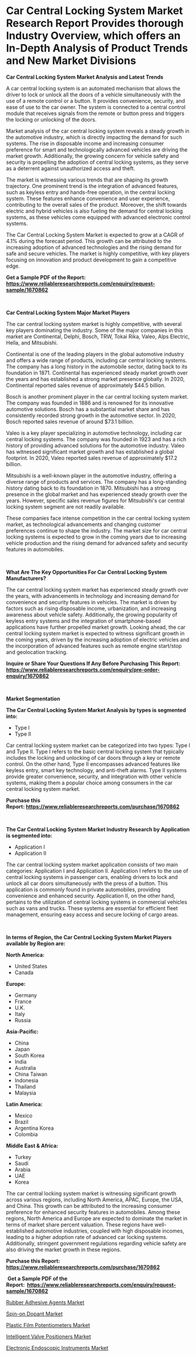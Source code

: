 <p><h1>Car Central Locking System Market Research Report Provides thorough Industry Overview, which offers an In-Depth Analysis of Product Trends and New Market Divisions</h1></p><p><strong>Car Central Locking System Market Analysis and Latest Trends</strong></p>
<p><p>A car central locking system is an automated mechanism that allows the driver to lock or unlock all the doors of a vehicle simultaneously with the use of a remote control or a button. It provides convenience, security, and ease of use to the car owner. The system is connected to a central control module that receives signals from the remote or button press and triggers the locking or unlocking of the doors.</p><p>Market analysis of the car central locking system reveals a steady growth in the automotive industry, which is directly impacting the demand for such systems. The rise in disposable income and increasing consumer preference for smart and technologically advanced vehicles are driving the market growth. Additionally, the growing concern for vehicle safety and security is propelling the adoption of central locking systems, as they serve as a deterrent against unauthorized access and theft.</p><p>The market is witnessing various trends that are shaping its growth trajectory. One prominent trend is the integration of advanced features, such as keyless entry and hands-free operation, in the central locking system. These features enhance convenience and user experience, contributing to the overall sales of the product. Moreover, the shift towards electric and hybrid vehicles is also fueling the demand for central locking systems, as these vehicles come equipped with advanced electronic control systems.</p><p>The Car Central Locking System Market is expected to grow at a CAGR of 4.1% during the forecast period. This growth can be attributed to the increasing adoption of advanced technologies and the rising demand for safe and secure vehicles. The market is highly competitive, with key players focusing on innovation and product development to gain a competitive edge.</p></p>
<p><strong>Get a Sample PDF of the Report:&nbsp; <a href="https://www.reliableresearchreports.com/enquiry/request-sample/1670862">https://www.reliableresearchreports.com/enquiry/request-sample/1670862</a></strong></p>
<p>&nbsp;</p>
<p><strong>Car Central Locking System Major Market Players</strong></p>
<p><p>The car central locking system market is highly competitive, with several key players dominating the industry. Some of the major companies in this market are Continental, Delphi, Bosch, TRW, Tokai Rika, Valeo, Alps Electric, Hella, and Mitsubishi.</p><p>Continental is one of the leading players in the global automotive industry and offers a wide range of products, including car central locking systems. The company has a long history in the automobile sector, dating back to its foundation in 1871. Continental has experienced steady market growth over the years and has established a strong market presence globally. In 2020, Continental reported sales revenue of approximately $44.5 billion.</p><p>Bosch is another prominent player in the car central locking system market. The company was founded in 1886 and is renowned for its innovative automotive solutions. Bosch has a substantial market share and has consistently recorded strong growth in the automotive sector. In 2020, Bosch reported sales revenue of around $73.1 billion.</p><p>Valeo is a key player specializing in automotive technology, including car central locking systems. The company was founded in 1923 and has a rich history of providing advanced solutions for the automotive industry. Valeo has witnessed significant market growth and has established a global footprint. In 2020, Valeo reported sales revenue of approximately $17.2 billion.</p><p>Mitsubishi is a well-known player in the automotive industry, offering a diverse range of products and services. The company has a long-standing history dating back to its foundation in 1870. Mitsubishi has a strong presence in the global market and has experienced steady growth over the years. However, specific sales revenue figures for Mitsubishi's car central locking system segment are not readily available.</p><p>These companies face intense competition in the car central locking system market, as technological advancements and changing customer preferences continue to shape the industry. The market size for car central locking systems is expected to grow in the coming years due to increasing vehicle production and the rising demand for advanced safety and security features in automobiles.</p></p>
<p>&nbsp;</p>
<p><strong>What Are The Key Opportunities For Car Central Locking System Manufacturers?</strong></p>
<p><p>The car central locking system market has experienced steady growth over the years, with advancements in technology and increasing demand for convenience and security features in vehicles. The market is driven by factors such as rising disposable income, urbanization, and increasing awareness about vehicle safety. Additionally, the growing popularity of keyless entry systems and the integration of smartphone-based applications have further propelled market growth. Looking ahead, the car central locking system market is expected to witness significant growth in the coming years, driven by the increasing adoption of electric vehicles and the incorporation of advanced features such as remote engine start/stop and geolocation tracking.</p></p>
<p><strong>Inquire or Share Your Questions If Any Before Purchasing This Report: <a href="https://www.reliableresearchreports.com/enquiry/pre-order-enquiry/1670862">https://www.reliableresearchreports.com/enquiry/pre-order-enquiry/1670862</a></strong></p>
<p>&nbsp;</p>
<p><strong>Market Segmentation</strong></p>
<p><strong>The Car Central Locking System Market Analysis by types is segmented into:</strong></p>
<p><ul><li>Type I</li><li>Type II</li></ul></p>
<p><p>Car central locking system market can be categorized into two types: Type I and Type II. Type I refers to the basic central locking system that typically includes the locking and unlocking of car doors through a key or remote control. On the other hand, Type II encompasses advanced features like keyless entry, smart key technology, and anti-theft alarms. Type II systems provide greater convenience, security, and integration with other vehicle systems, making them a popular choice among consumers in the car central locking system market.</p></p>
<p><strong>Purchase this Report:&nbsp;<a href="https://www.reliableresearchreports.com/purchase/1670862">https://www.reliableresearchreports.com/purchase/1670862</a></strong></p>
<p>&nbsp;</p>
<p><strong>The Car Central Locking System Market Industry Research by Application is segmented into:</strong></p>
<p><ul><li>Application I</li><li>Application II</li></ul></p>
<p><p>The car central locking system market application consists of two main categories: Application I and Application II. Application I refers to the use of central locking systems in passenger cars, enabling drivers to lock and unlock all car doors simultaneously with the press of a button. This application is commonly found in private automobiles, providing convenience and enhanced security. Application II, on the other hand, pertains to the utilization of central locking systems in commercial vehicles such as vans and trucks. These systems are essential for efficient fleet management, ensuring easy access and secure locking of cargo areas.</p></p>
<p>&nbsp;</p>
<p><strong>In terms of Region, the Car Central Locking System Market Players available by Region are:</strong></p>
<p>
    <p> <strong> North America: </strong>
        <ul>
            <li>United States</li>
            <li>Canada</li>
        </ul>
        </p> 
    <p> <strong> Europe: </strong>
        <ul>
            <li>Germany</li>
            <li>France</li>
            <li>U.K.</li>
            <li>Italy</li>
            <li>Russia</li>
        </ul>
        </p> 
    <p> <strong> Asia-Pacific: </strong>
        <ul>
            <li>China</li>
            <li>Japan</li>
            <li>South Korea</li>
            <li>India</li>
            <li>Australia</li>
            <li>China Taiwan</li>
            <li>Indonesia</li>
            <li>Thailand</li>
            <li>Malaysia</li>
        </ul>
        </p> 
    <p> <strong> Latin America: </strong>
        <ul>
            <li>Mexico</li>
            <li>Brazil</li>
            <li>Argentina Korea</li>
            <li>Colombia</li>
        </ul>
        </p> 
    <p> <strong> Middle East & Africa: </strong>
        <ul>
            <li>Turkey</li>
            <li>Saudi</li>
            <li>Arabia</li>
            <li>UAE</li>
            <li>Korea</li>
        </ul>
    </p>
    </p>
<p><p>The car central locking system market is witnessing significant growth across various regions, including North America, APAC, Europe, the USA, and China. This growth can be attributed to the increasing consumer preference for enhanced security features in automobiles. Among these regions, North America and Europe are expected to dominate the market in terms of market share percent valuation. These regions have well-established automotive industries, coupled with high disposable incomes, leading to a higher adoption rate of advanced car locking systems. Additionally, stringent government regulations regarding vehicle safety are also driving the market growth in these regions.</p></p>
<p><strong>Purchase this Report: <a href="https://www.reliableresearchreports.com/purchase/1670862">https://www.reliableresearchreports.com/purchase/1670862</a></strong></p>
<p>&nbsp;<strong>Get a Sample PDF of the Report:&nbsp;&nbsp;<a href="https://www.reliableresearchreports.com/enquiry/request-sample/1670862">https://www.reliableresearchreports.com/enquiry/request-sample/1670862</a></strong></p>
<p><strong></strong></p>
<p><p><a href="https://medium.com/@darbyledner/rubber-adhesive-agents-market-size-market-outlook-and-market-forecast-2023-to-2030-427fd0235ec3">Rubber Adhesive Agents Market</a></p><p><a href="https://www.linkedin.com/pulse/spin-on-dopant-market-insights-players-forecast-till-2030-atomize1/">Spin-on Dopant Market</a></p><p><a href="https://www.linkedin.com/pulse/plastic-film-potentiometers-market-size-growth-forecast-from/">Plastic Film Potentiometers Market</a></p><p><a href="https://www.linkedin.com/pulse/intelligent-valve-positioners-market-size-2023-2030-global/">Intelligent Valve Positioners Market</a></p><p><a href="https://medium.com/@walterkutch/electronic-endoscopic-instruments-market-size-reveals-the-best-marketing-channels-in-global-66c36aac9b05">Electronic Endoscopic Instruments Market</a></p></p>